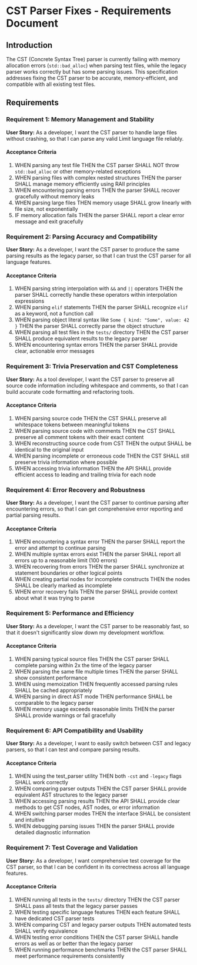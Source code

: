 # CST Parser Fixes - Requirements Document

## Introduction

The CST (Concrete Syntax Tree) parser is currently failing with memory allocation errors (`std::bad_alloc`) when parsing test files, while the legacy parser works correctly but has some parsing issues. This specification addresses fixing the CST parser to be accurate, memory-efficient, and compatible with all existing test files.

## Requirements

### Requirement 1: Memory Management and Stability

**User Story:** As a developer, I want the CST parser to handle large files without crashing, so that I can parse any valid Limit language file reliably.

#### Acceptance Criteria

1. WHEN parsing any test file THEN the CST parser SHALL NOT throw `std::bad_alloc` or other memory-related exceptions
2. WHEN parsing files with complex nested structures THEN the parser SHALL manage memory efficiently using RAII principles
3. WHEN encountering parsing errors THEN the parser SHALL recover gracefully without memory leaks
4. WHEN parsing large files THEN memory usage SHALL grow linearly with file size, not exponentially
5. IF memory allocation fails THEN the parser SHALL report a clear error message and exit gracefully

### Requirement 2: Parsing Accuracy and Compatibility

**User Story:** As a developer, I want the CST parser to produce the same parsing results as the legacy parser, so that I can trust the CST parser for all language features.

#### Acceptance Criteria

1. WHEN parsing string interpolation with `&&` and `||` operators THEN the parser SHALL correctly handle these operators within interpolation expressions
2. WHEN parsing `elif` statements THEN the parser SHALL recognize `elif` as a keyword, not a function call
3. WHEN parsing object literal syntax like `Some { kind: "Some", value: 42 }` THEN the parser SHALL correctly parse the object structure
4. WHEN parsing all test files in the `tests/` directory THEN the CST parser SHALL produce equivalent results to the legacy parser
5. WHEN encountering syntax errors THEN the parser SHALL provide clear, actionable error messages

### Requirement 3: Trivia Preservation and CST Completeness

**User Story:** As a tool developer, I want the CST parser to preserve all source code information including whitespace and comments, so that I can build accurate code formatting and refactoring tools.

#### Acceptance Criteria

1. WHEN parsing source code THEN the CST SHALL preserve all whitespace tokens between meaningful tokens
2. WHEN parsing source code with comments THEN the CST SHALL preserve all comment tokens with their exact content
3. WHEN reconstructing source code from CST THEN the output SHALL be identical to the original input
4. WHEN parsing incomplete or erroneous code THEN the CST SHALL still preserve trivia information where possible
5. WHEN accessing trivia information THEN the API SHALL provide efficient access to leading and trailing trivia for each node

### Requirement 4: Error Recovery and Robustness

**User Story:** As a developer, I want the CST parser to continue parsing after encountering errors, so that I can get comprehensive error reporting and partial parsing results.

#### Acceptance Criteria

1. WHEN encountering a syntax error THEN the parser SHALL report the error and attempt to continue parsing
2. WHEN multiple syntax errors exist THEN the parser SHALL report all errors up to a reasonable limit (100 errors)
3. WHEN recovering from errors THEN the parser SHALL synchronize at statement boundaries or other logical points
4. WHEN creating partial nodes for incomplete constructs THEN the nodes SHALL be clearly marked as incomplete
5. WHEN error recovery fails THEN the parser SHALL provide context about what it was trying to parse

### Requirement 5: Performance and Efficiency

**User Story:** As a developer, I want the CST parser to be reasonably fast, so that it doesn't significantly slow down my development workflow.

#### Acceptance Criteria

1. WHEN parsing typical source files THEN the CST parser SHALL complete parsing within 2x the time of the legacy parser
2. WHEN parsing the same file multiple times THEN the parser SHALL show consistent performance
3. WHEN using memoization THEN frequently accessed parsing rules SHALL be cached appropriately
4. WHEN parsing in direct AST mode THEN performance SHALL be comparable to the legacy parser
5. WHEN memory usage exceeds reasonable limits THEN the parser SHALL provide warnings or fail gracefully

### Requirement 6: API Compatibility and Usability

**User Story:** As a developer, I want to easily switch between CST and legacy parsers, so that I can test and compare parsing results.

#### Acceptance Criteria

1. WHEN using the test_parser utility THEN both `-cst` and `-legacy` flags SHALL work correctly
2. WHEN comparing parser outputs THEN the CST parser SHALL provide equivalent AST structures to the legacy parser
3. WHEN accessing parsing results THEN the API SHALL provide clear methods to get CST nodes, AST nodes, or error information
4. WHEN switching parser modes THEN the interface SHALL be consistent and intuitive
5. WHEN debugging parsing issues THEN the parser SHALL provide detailed diagnostic information

### Requirement 7: Test Coverage and Validation

**User Story:** As a developer, I want comprehensive test coverage for the CST parser, so that I can be confident in its correctness across all language features.

#### Acceptance Criteria

1. WHEN running all tests in the `tests/` directory THEN the CST parser SHALL pass all tests that the legacy parser passes
2. WHEN testing specific language features THEN each feature SHALL have dedicated CST parser tests
3. WHEN comparing CST and legacy parser outputs THEN automated tests SHALL verify equivalence
4. WHEN testing error conditions THEN the CST parser SHALL handle errors as well as or better than the legacy parser
5. WHEN running performance benchmarks THEN the CST parser SHALL meet performance requirements consistently